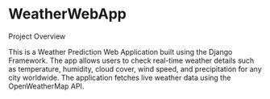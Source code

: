 # WeatherWebApp

Project Overview

This is a Weather Prediction Web Application built using the Django Framework. The app allows users to check real-time weather details such as temperature, humidity, cloud cover, wind speed, and precipitation for any city worldwide. The application fetches live weather data using the OpenWeatherMap API.
